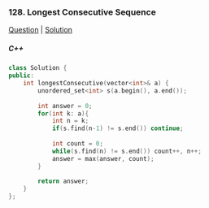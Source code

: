 ### 128. Longest Consecutive Sequence

[Question](https://leetcode.com/problems/longest-consecutive-sequence/)
| [Solution](https://leetcode.com/submissions/detail/568222925/)

##### C++

```c++
class Solution {
public:
    int longestConsecutive(vector<int>& a) {
        unordered_set<int> s(a.begin(), a.end());
        
        int answer = 0;
        for(int k: a){
            int n = k;
            if(s.find(n-1) != s.end()) continue;
            
            int count = 0;
            while(s.find(n) != s.end()) count++, n++;
            answer = max(answer, count);
        }
        
        return answer;
    }
};
```